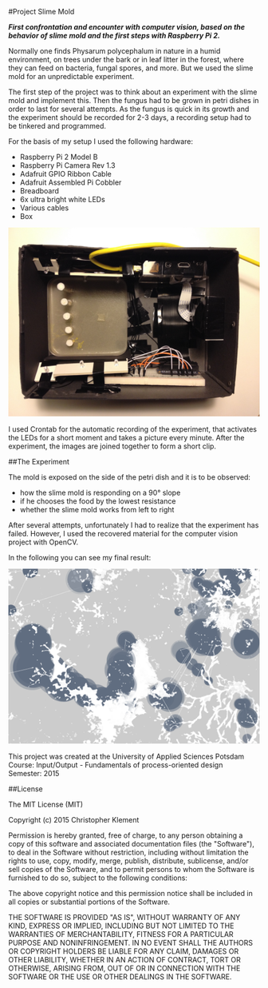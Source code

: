 #Project Slime Mold

***First confrontation and encounter with computer vision, based on the behavior of slime mold and the first steps with Raspberry Pi 2.***

Normally one finds Physarum polycephalum in nature in a humid environment, on trees under the bark or in leaf litter in the forest, where they can feed on bacteria, fungal spores, and more. But we used the slime mold for an unpredictable experiment.

The first step of the project was to think about an experiment with the slime mold and implement this. Then the fungus had to be grown in petri dishes in order to last for several attempts. As the fungus is quick in its growth and the experiment should be recorded for 2-3 days, a recording setup had to be tinkered and programmed.

For the basis of my setup I used the following hardware:

* Raspberry Pi 2 Model B
* Raspberry Pi Camera Rev 1.3
* Adafruit GPIO Ribbon Cable
* Adafruit Assembled Pi Cobbler
* Breadboard
* 6x ultra bright white LEDs
* Various cables
* Box

![](images/record_setup.jpg)

I used Crontab for the automatic recording of the experiment, that activates the LEDs for a short moment and takes a picture every minute. After the experiment, the images are joined together to form a short clip.

##The Experiment

The mold is exposed on the side of the petri dish and it is to be observed:

* how the slime mold is responding on a 90° slope
* if he chooses the food by the lowest resistance
* whether the slime mold works from left to right

After several attempts, unfortunately I had to realize that the experiment has failed. However, I used the recovered material for the computer vision project with OpenCV.

In the following you can see my final result:

![](images/cv_result.png)

This project was created at the University of Applied Sciences Potsdam  
Course: Input/Output - Fundamentals of process-oriented design  
Semester: 2015

##License

The MIT License (MIT)

Copyright (c) 2015 Christopher Klement

Permission is hereby granted, free of charge, to any person obtaining a copy
of this software and associated documentation files (the "Software"), to deal
in the Software without restriction, including without limitation the rights
to use, copy, modify, merge, publish, distribute, sublicense, and/or sell
copies of the Software, and to permit persons to whom the Software is
furnished to do so, subject to the following conditions:

The above copyright notice and this permission notice shall be included in all
copies or substantial portions of the Software.

THE SOFTWARE IS PROVIDED "AS IS", WITHOUT WARRANTY OF ANY KIND, EXPRESS OR
IMPLIED, INCLUDING BUT NOT LIMITED TO THE WARRANTIES OF MERCHANTABILITY,
FITNESS FOR A PARTICULAR PURPOSE AND NONINFRINGEMENT. IN NO EVENT SHALL THE
AUTHORS OR COPYRIGHT HOLDERS BE LIABLE FOR ANY CLAIM, DAMAGES OR OTHER
LIABILITY, WHETHER IN AN ACTION OF CONTRACT, TORT OR OTHERWISE, ARISING FROM,
OUT OF OR IN CONNECTION WITH THE SOFTWARE OR THE USE OR OTHER DEALINGS IN THE
SOFTWARE.
